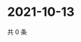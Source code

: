 # 2021-10-13

共 0 条

<!-- BEGIN WEIBO -->
<!-- 最后更新时间 Wed Oct 13 2021 00:01:31 GMT+0800 (China Standard Time) -->

<!-- END WEIBO -->
